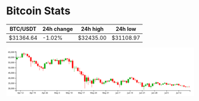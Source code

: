 # Bitcoin Stats

BTC/USDT|24h change|24h high|24h low|
|---|---|---|---|
|$31364.64|-1.02%|$32435.00|$31108.97|

<img src="./chart.svg">
